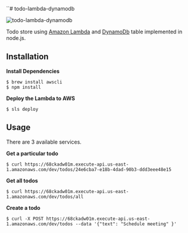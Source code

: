 ``# todo-lambda-dynamodb

![todo-lambda-dynamodb](../master/Lambda-and-DynamoDB.png?raw=true)

Todo store using [Amazon Lambda](http://aws.amazon.com/lambda/) and [DynamoDb](https://aws.amazon.com/dynamodb/) table implemented in node.js.

## Installation

**Install Dependencies**

```
$ brew install awscli
$ npm install
```

 **Deploy the Lambda to AWS**

```
$ sls deploy
```
## Usage

There are 3 available services.

 **Get a particular todo**
```
$ curl https://68ckadw01m.execute-api.us-east-1.amazonaws.com/dev/todos/24e6cba7-e18b-4dad-90b3-ddd3eee48e15

```

 **Get all todos**
```
$ curl https://68ckadw01m.execute-api.us-east-1.amazonaws.com/dev/todos/all

```

  **Create a todo**
```
$ curl -X POST https://68ckadw01m.execute-api.us-east-1.amazonaws.com/dev/todos --data '{"text": "Schedule meeting" }'

```
